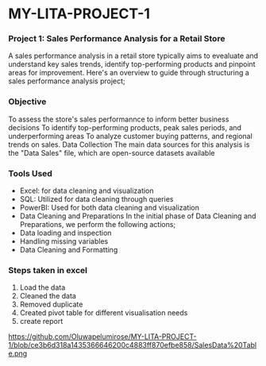 # MY-LITA-PROJECT-1
### Project 1: Sales Performance Analysis for a Retail Store
A sales performance analysis in a retail store typically aims to evealuate and understand key sales trends, identify top-performing products and pinpoint areas for improvement. Here's an overview to guide through structuring a sales performance analysis project;

### Objective
To assess the store's sales performannce to inform better business decisions
To identify top-performing products, peak sales periods, and underperforming areas
To analyze customer buying patterns, and regional trends on sales.
Data Collection The main data sources for this analysis is the "Data Sales" file, which are open-source datasets available

### Tools Used

- Excel: for data cleaning and visualization
- SQL: Utilized for data cleaning through queries
- PowerBI: Used for both data cleaning and visualization
- Data Cleaning and Preparations In the initial phase of Data Cleaning and Preparations, we perform the following actions;
- Data loading and inspection
- Handling missing variables
- Data Cleaning and Formatting

### Steps taken in excel
1. Load the data
2. Cleaned the data
3. Removed duplicate
4. Created pivot table for different visualisation needs
5. create report
  
https://github.com/Oluwapelumirose/MY-LITA-PROJECT-1/blob/ce3b6d318a1435366646200c4883ff870efbe858/SalesData%20Table.png
